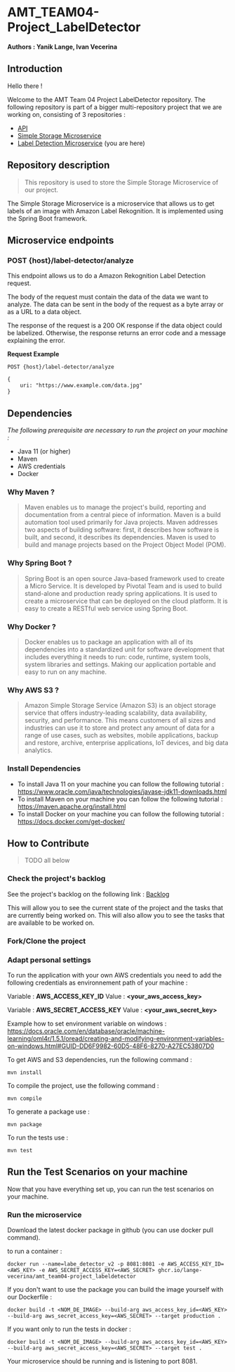 # AMT_TEAM04-Project_LabelDetector

**Authors : Yanik Lange, Ivan Vecerina**

## **Introduction**


Hello there !

Welcome to the AMT Team 04 Project LabelDetector repository.
The following repository is part of a bigger multi-repository project that we are working on, consisting of 3 repositories :
* [API](https://github.com/Lange-Vecerina/AMT_TEAM04-Project_API)
* [Simple Storage Microservice](https://github.com/Lange-Vecerina/AMT_TEAM04-Project_DataObject) 
* [Label Detection Microservice](https://github.com/Lange-Vecerina/AMT_TEAM04-Project_LabelDetector) (you are here)

## **Repository description**

> This repository is used to store the Simple Storage Microservice of our project.

The Simple Storage Microservice is a microservice that allows us to get labels of an image with Amazon Label Rekognition. It is implemented using the Spring Boot framework.

## **Microservice endpoints**

### **POST {host}/label-detector/analyze**

This endpoint allows us to do a Amazon Rekognition Label Detection request.

The body of the request must contain the data of the data we want to analyze. The data can be sent in the body of the request as a byte array or as a URL to a data object.

The response of the request is a 200 OK response if the data object could be labelized. Otherwise, the response returns an error code and a message explaining the error.

**Request Example**


    POST {host}/label-detector/analyze

    {
        uri: "https://www.example.com/data.jpg"
    }


## **Dependencies**

*The following prerequisite are necessary to run the project on your machine :*

* Java 11 (or higher)
* Maven
* AWS credentials
* Docker

### **Why Maven ?**

> Maven enables us to manage the project's build, reporting and documentation from a central piece of information. Maven is a build automation tool used primarily for Java projects. Maven addresses two aspects of building software: first, it describes how software is built, and second, it describes its dependencies. Maven is used to build and manage projects based on the Project Object Model (POM).

### **Why Spring Boot ?**

> Spring Boot is an open source Java-based framework used to create a Micro Service. It is developed by Pivotal Team and is used to build stand-alone and production ready spring applications. It is used to create a microservice that can be deployed on the cloud platform. It is easy to create a RESTful web service using Spring Boot.

### **Why Docker ?**

> Docker enables us to package an application with all of its dependencies into a standardized unit for software development that includes everything it needs to run: code, runtime, system tools, system libraries and settings. Making our application portable and easy to run on any machine.

### **Why AWS S3 ?**

> Amazon Simple Storage Service (Amazon S3) is an object storage service that offers industry-leading scalability, data availability, security, and performance. This means customers of all sizes and industries can use it to store and protect any amount of data for a range of use cases, such as websites, mobile applications, backup and restore, archive, enterprise applications, IoT devices, and big data analytics.

### **Install Dependencies**

- To install Java 11 on your machine you can follow the following tutorial : https://www.oracle.com/java/technologies/javase-jdk11-downloads.html
- To install Maven on your machine you can follow the following tutorial : https://maven.apache.org/install.html
- To install Docker on your machine you can follow the following tutorial : https://docs.docker.com/get-docker/

## **How to Contribute**

>TODO all below

### **Check the project's backlog**

See the project's backlog on the following link : [Backlog](https://github.com/orgs/Lange-Vecerina/projects/2)

This will allow you to see the current state of the project and the tasks that are currently being worked on. This will also allow you to see the tasks that are available to be worked on.

### **Fork/Clone the project**


### **Adapt personal settings**

To run the application with your own AWS credentials you need to add the following credentials as environnement path of
your machine :

Variable : **AWS_ACCESS_KEY_ID** Value : **<your_aws_access_key>**

Variable : **AWS_SECRET_ACCESS_KEY** Value : **<your_aws_secret_key>**

Example how to set environment variable on windows :
https://docs.oracle.com/en/database/oracle/machine-learning/oml4r/1.5.1/oread/creating-and-modifying-environment-variables-on-windows.html#GUID-DD6F9982-60D5-48F6-8270-A27EC53807D0

To get AWS and S3 dependencies, run the following command :

```mvn install```

To compile the project, use the following command :

```mvn compile```

To generate a package use :

```mvn package```

To run the tests use :

```mvn test```


## **Run the Test Scenarios on your machine**

Now that you have everything set up, you can run the test scenarios on your machine.


### **Run the microservice**

Download the latest docker package in github (you can use docker pull command).

to run a container :

```docker run --name=labe_detector_v2 -p 8081:8081 -e AWS_ACCESS_KEY_ID=<AWS_KEY> -e AWS_SECRET_ACCESS_KEY=<AWS_SECRET> ghcr.io/lange-vecerina/amt_team04-project_labeldetector```

If you don't want to use the package you can build the image yourself with our Dockerfile :

```docker build -t <NOM_DE_IMAGE> --build-arg aws_access_key_id=<AWS_KEY> --build-arg aws_secret_access_key=<AWS_SECRET> --target production .```

If you want only to run the tests in docker :

```docker build -t <NOM_DE_IMAGE> --build-arg aws_access_key_id=<AWS_KEY> --build-arg aws_secret_access_key=<AWS_SECRET> --target test .```

Your microservice should be running and is listening to port 8081.
